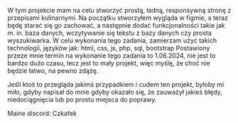 W tym projekcie mam na celu stworzyć prostą, ładną, responsywną stronę z przepisami kulinarnymi.
Na początku stworzyłem wygląda w figmie, a teraz będę starać się go zachować, a następnie dodać funkcjonalności takie jak m. in. baza danych, wczytywanie się tekstu z bazy danych czy prosta wyszukiwarka.
W celu wykonania tego zadania, zamierzam użyć takich technologii, języków jak: html, css, js, php, sql, bootstrap
Postawiony przeze mnie termin na wykonanie tego zadania to 1.06.2024, nie jest to bardzo dużo czasu, lecz jest to mały projekt, więc myślę, że choć nie będzie łatwo, na pewno zdążę.

Jeśli ktoś to przegląda jakimś przypadkiem i cudem ten projekt, byłoby mi miło, gdyby napisał do mnie gdyby okazało się, że zauważył jakieś błędy, niedociągnięcia lub po prostu miejsca do poprawy.

Maine discord: Czkafek
